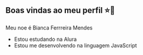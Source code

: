 ## Boas vindas ao meu perfil ⭐🦋

Meu noe é Bianca Ferrreira Mendes

- Estou estudando na Alura
- Estou me desenvolvendo na linguagem JavaScript
